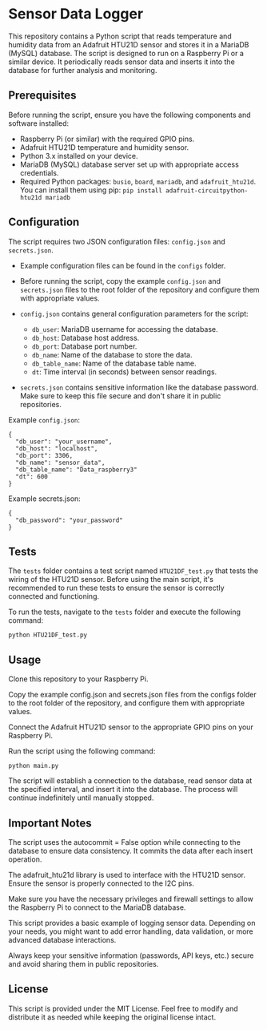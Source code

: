 # Sensor Data Logger
This repository contains a Python script that reads temperature and humidity data from an Adafruit HTU21D sensor and stores it in a MariaDB (MySQL) database. The script is designed to run on a Raspberry Pi or a similar device. It periodically reads sensor data and inserts it into the database for further analysis and monitoring.

## Prerequisites
Before running the script, ensure you have the following components and software installed:

- Raspberry Pi (or similar) with the required GPIO pins.
- Adafruit HTU21D temperature and humidity sensor.
- Python 3.x installed on your device.
- MariaDB (MySQL) database server set up with appropriate access credentials.
- Required Python packages: `busio`, `board`, `mariadb`, and `adafruit_htu21d`. You can install them using pip: `pip install adafruit-circuitpython-htu21d mariadb`

## Configuration
The script requires two JSON configuration files: `config.json` and `secrets.json`.

- Example configuration files can be found in the `configs` folder.
- Before running the script, copy the example `config.json` and `secrets.json` files to the root folder of the repository and configure them with appropriate values.


- `config.json` contains general configuration parameters for the script:
    * `db_user`: MariaDB username for accessing the database.
    * `db_host`: Database host address.
    * `db_port`: Database port number.
    * `db_name`: Name of the database to store the data.
    * `db_table_name`: Name of the database table name.
    * `dt`: Time interval (in seconds) between sensor readings.

- `secrets.json` contains sensitive information like the database password. Make sure to keep this file secure and don't share it in public repositories.

Example `config.json`:
```
{
  "db_user": "your_username",
  "db_host": "localhost",
  "db_port": 3306,
  "db_name": "sensor_data",
  "db_table_name": "Data_raspberry3"
  "dt": 600
}
```
Example secrets.json:
```
{
  "db_password": "your_password"
}
```

## Tests
The `tests` folder contains a test script named `HTU21DF_test.py` that tests the wiring of the HTU21D sensor. Before using the main script, it's recommended to run these tests to ensure the sensor is correctly connected and functioning.

To run the tests, navigate to the `tests` folder and execute the following command:
```
python HTU21DF_test.py
```
## Usage
Clone this repository to your Raspberry Pi.

Copy the example config.json and secrets.json files from the configs folder to the root folder of the repository, and configure them with appropriate values.

Connect the Adafruit HTU21D sensor to the appropriate GPIO pins on your Raspberry Pi.

Run the script using the following command:

```python main.py```

The script will establish a connection to the database, read sensor data at the specified interval, and insert it into the database. The process will continue indefinitely until manually stopped.

## Important Notes
The script uses the autocommit = False option while connecting to the database to ensure data consistency. It commits the data after each insert operation.

The adafruit_htu21d library is used to interface with the HTU21D sensor. Ensure the sensor is properly connected to the I2C pins.

Make sure you have the necessary privileges and firewall settings to allow the Raspberry Pi to connect to the MariaDB database.

This script provides a basic example of logging sensor data. Depending on your needs, you might want to add error handling, data validation, or more advanced database interactions.

Always keep your sensitive information (passwords, API keys, etc.) secure and avoid sharing them in public repositories.

## License
This script is provided under the MIT License. Feel free to modify and distribute it as needed while keeping the original license intact.
